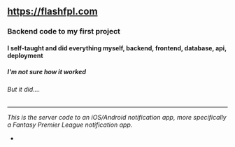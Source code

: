 ## **https://flashfpl.com**
### Backend code to my first project 

#### I self-taught and did everything myself, backend, frontend, database, api, deployment

##### I'm not sure how it worked

###### But it did....
---
*This is the server code to an iOS/Android notification app, more specifically a Fantasy Premier League notification app.* 

*

